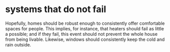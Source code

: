 # systems that do not fail

Hopefully, homes should be robust enough to 
consistently offer comfortable spaces for people. This implies, 
for instance, that heaters should fail as little a possible; and 
if they fail, this event should not prevent the whole house 
from being livable. Likewise, windows should consistently
keep the cold and rain outside.